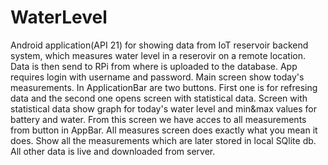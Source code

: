 # WaterLevel 
Android application(API 21) for showing data from IoT reservoir backend system, which measures water level in a reserovir on a remote location.
Data is then send to RPi from where is uploaded to the database.
App requires login with username and password.
Main screen show today's measurements. In ApplicationBar are two buttons. First one is for refresing data and the second one opens screen with statistical data.
Screen with statistical data show graph for today's water level and min&max values for battery and water.
From this screen we have acces to all measurements from button in AppBar. All measures screen does exactly what you mean it does. Show all the measurements which are later stored in local SQlite db. All other data is live and downloaded from server.